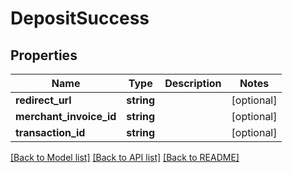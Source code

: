 # DepositSuccess

## Properties
Name | Type | Description | Notes
------------ | ------------- | ------------- | -------------
**redirect_url** | **string** |  | [optional] 
**merchant_invoice_id** | **string** |  | [optional] 
**transaction_id** | **string** |  | [optional] 

[[Back to Model list]](../../README.md#documentation-for-models) [[Back to API list]](../../README.md#documentation-for-api-endpoints) [[Back to README]](../../README.md)

